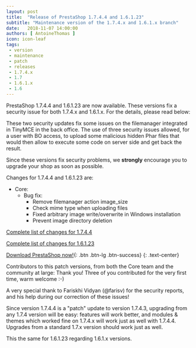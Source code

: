 ```yaml
---
layout: post
title:  "Release of PrestaShop 1.7.4.4 and 1.6.1.23"
subtitle: "Maintenance version of the 1.7.4.x and 1.6.1.x branch"
date:   2018-11-07 14:00:00
authors: [ AntoineThomas ]
icon: icon-leaf
tags:
 - version
 - maintenance
 - patch
 - releases
 - 1.7.4.x
 - 1.7
 - 1.6.1.x
 - 1.6
---
```


PrestaShop 1.7.4.4 and 1.6.1.23 are now available. These versions fix a security issue for both 1.7.4.x and 1.6.1.x. For the details, please read below:

These two security updates fix some issues on the filemanager integrated in TinyMCE in the back office. The use of three security issues allowed, for a user with BO access, to upload some malicious hidden Phar files that would then allow to execute some code on server side and get back the result.

Since these versions fix security problems, we **strongly** encourage you to upgrade your shop as soon as possible.

Changes for 1.7.4.4 and 1.6.1.23 are:

- Core:
  - Bug fix:
    - Remove filemanager action image_size
    - Check mime type when uploading files
    - Fixed arbitrary image write/overwrite in Windows installation
    - Prevent image directory deletion

[Complete list of changes for 1.7.4.4](https://github.com/PrestaShop/PrestaShop/releases/tag/1.7.4.4)

[Complete list of changes for 1.6.1.23](https://github.com/PrestaShop/PrestaShop/releases/tag/1.6.1.23)

[Download PrestaShop now!](https://www.prestashop.com/en/download){: .btn .btn-lg .btn-success}
{: .text-center}


Contributors to this patch versions, from both the Core team and the community at large: 
Thank you! Three of you contributed for the very first time, warm welcome :-)

A very special thank to Fariskhi Vidyan (@farisv) for the security reports, and his help during our correction of these issues!

Since version 1.7.4.4 is a "patch" update to version 1.7.4.3, upgrading from any 1.7.4 version will be easy: features will work better, and modules & themes which worked fine on 1.7.4.x will work just as well with 1.7.4.4.<br/>
Upgrades from a standard 1.7.x version should work just as well.

This the same for 1.6.1.23 regarding 1.6.1.x versions.
